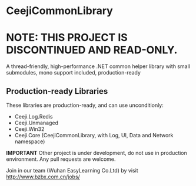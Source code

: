 # CeejiCommonLibrary

# NOTE: THIS PROJECT IS DISCONTINUED AND READ-ONLY.

A thread-friendly, high-performance .NET common helper library with small submodules, mono support included, production-ready

## Production-ready Libraries

These libraries are production-ready, and can use unconditionly:

* Ceeji.Log.Redis
* Ceeji.Unmanaged
* Ceeji.Win32
* Ceeji.Core (CeejiCommonLibrary, with Log, UI, Data and Network namespace)

**IMPORTANT** Other project is under development, do not use in production environment. Any pull requests are welcome.

Join in our team (Wuhan EasyLearning Co.Ltd) by visit http://www.bzbx.com.cn/jobs/
